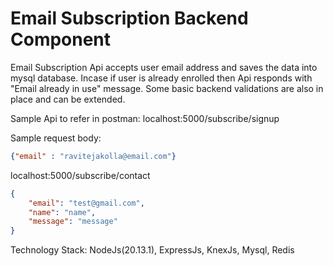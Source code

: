 # Email Subscription Backend Component
Email Subscription Api accepts user email address and saves the data into mysql database. 
Incase if user is already enrolled then Api responds with "Email already in use" message.
Some basic backend validations are also in place and can be extended.

Sample Api to refer in postman:
localhost:5000/subscribe/signup

Sample request body:

```JSON
{"email" : "ravitejakolla@email.com"}
```

localhost:5000/subscribe/contact
```JSON
{
    "email": "test@gmail.com",
    "name": "name",
    "message": "message"
}
```

Technology Stack:
NodeJs(20.13.1), ExpressJs, KnexJs, Mysql, Redis

